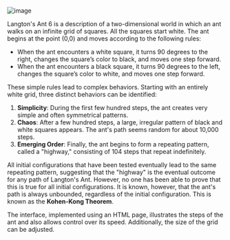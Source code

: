 ![image](https://github.com/user-attachments/assets/346164c0-7d69-4527-bbba-ac5fd2eabfe8)

Langton's Ant 6 is a description of a two-dimensional world in which an ant walks on an infinite grid of squares. All the squares start white. The ant begins at the point (0,0) and moves according to the following rules:

- When the ant encounters a white square, it turns 90 degrees to the right, changes the square’s color to black, and moves one step forward.
- When the ant encounters a black square, it turns 90 degrees to the left, changes the square’s color to white, and moves one step forward.


These simple rules lead to complex behaviors. Starting with an entirely white grid, three distinct behaviors can be identified:

1. **Simplicity**: During the first few hundred steps, the ant creates very simple and often symmetrical patterns.
2. **Chaos**: After a few hundred steps, a large, irregular pattern of black and white squares appears. The ant's path seems random for about 10,000 steps.
3. **Emerging Order**: Finally, the ant begins to form a repeating pattern, called a "highway," consisting of 104 steps that repeat indefinitely.

All initial configurations that have been tested eventually lead to the same repeating pattern, suggesting that the "highway" is the eventual outcome for any path of Langton's Ant.
 However, no one has been able to prove that this is true for all initial configurations.
 It is known, however, that the ant's path is always unbounded, regardless of the initial configuration. This is known as the **Kohen-Kong Theorem**.

 The interface, implemented using an HTML page, illustrates the steps of the ant and also allows control over its speed. Additionally, the size of the grid can be adjusted.
